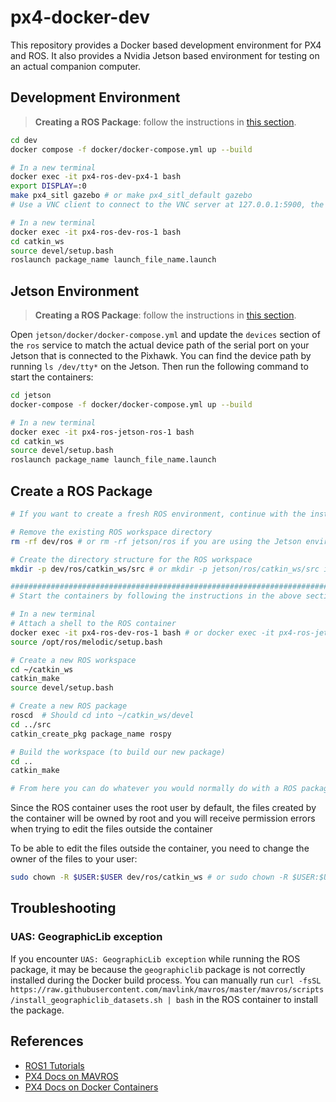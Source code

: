 # px4-docker-dev

This repository provides a Docker based development environment for PX4 and ROS. It also provides a Nvidia Jetson based environment for testing on an actual companion computer.

## Development Environment

> **Creating a ROS Package**: follow the instructions in [this section](#create-a-ros-package).

```bash
cd dev
docker compose -f docker/docker-compose.yml up --build

# In a new terminal
docker exec -it px4-ros-dev-px4-1 bash
export DISPLAY=:0
make px4_sitl gazebo # or make px4_sitl_default gazebo
# Use a VNC client to connect to the VNC server at 127.0.0.1:5900, the password is `password`

# In a new terminal
docker exec -it px4-ros-dev-ros-1 bash
cd catkin_ws
source devel/setup.bash
roslaunch package_name launch_file_name.launch
```

## Jetson Environment

> **Creating a ROS Package**: follow the instructions in [this section](#create-a-ros-package).

Open `jetson/docker/docker-compose.yml` and update the `devices` section of the `ros` service to match the actual device path of the serial port on your Jetson that is connected to the Pixhawk. You can find the device path by running `ls /dev/tty*` on the Jetson. Then run the following command to start the containers:

```bash
cd jetson
docker-compose -f docker/docker-compose.yml up --build

# In a new terminal
docker exec -it px4-ros-jetson-ros-1 bash
cd catkin_ws
source devel/setup.bash
roslaunch package_name launch_file_name.launch
```

## Create a ROS Package

```bash
# If you want to create a fresh ROS environment, continue with the instructions below, otherwise skip to the comment with a line of hashes

# Remove the existing ROS workspace directory
rm -rf dev/ros # or rm -rf jetson/ros if you are using the Jetson environment

# Create the directory structure for the ROS workspace
mkdir -p dev/ros/catkin_ws/src # or mkdir -p jetson/ros/catkin_ws/src if you are using the Jetson environment

################################################################################
# Start the containers by following the instructions in the above sections

# In a new terminal
# Attach a shell to the ROS container
docker exec -it px4-ros-dev-ros-1 bash # or docker exec -it px4-ros-jetson-ros-1 bash if you are using the Jetson environment
source /opt/ros/melodic/setup.bash

# Create a new ROS workspace
cd ~/catkin_ws
catkin_make
source devel/setup.bash

# Create a new ROS package
roscd  # Should cd into ~/catkin_ws/devel
cd ../src
catkin_create_pkg package_name rospy

# Build the workspace (to build our new package)
cd ..
catkin_make

# From here you can do whatever you would normally do with a ROS package
```

Since the ROS container uses the root user by default, the files created by the container will be owned by root and you will receive permission errors when trying to edit the files outside the container

To be able to edit the files outside the container, you need to change the owner of the files to your user:

```bash
sudo chown -R $USER:$USER dev/ros/catkin_ws # or sudo chown -R $USER:$USER jetson/ros/catkin_ws if you are using the Jetson environment
```

## Troubleshooting

### UAS: GeographicLib exception

If you encounter `UAS: GeographicLib exception` while running the ROS package, it may be because the `geographiclib` package is not correctly installed during the Docker build process. You can manually run `curl -fsSL https://raw.githubusercontent.com/mavlink/mavros/master/mavros/scripts/install_geographiclib_datasets.sh | bash` in the ROS container to install the package.

## References

- [ROS1 Tutorials](https://wiki.ros.org/ROS/Tutorials)
- [PX4 Docs on MAVROS](https://docs.px4.io/main/en/ros/mavros_offboard_python.html)
- [PX4 Docs on Docker Containers](https://docs.px4.io/main/en/test_and_ci/docker.html)
